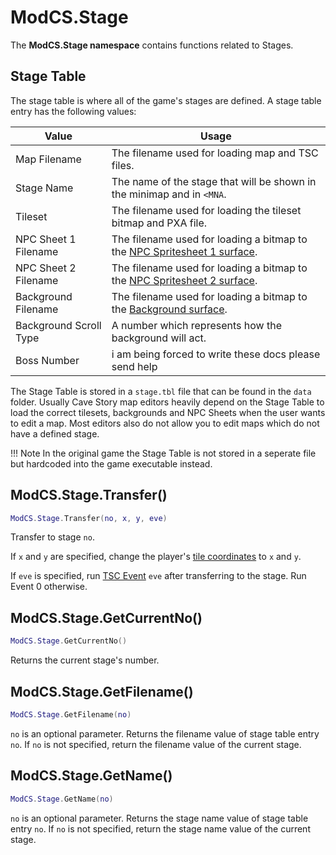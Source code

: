 # ModCS.Stage

The **ModCS.Stage namespace** contains functions related to Stages.

## Stage Table

The stage table is where all of the game's stages are defined. A stage table entry has the following values:

| Value                  | Usage                                                        |
| ---------------------- | ------------------------------------------------------------ |
| Map Filename           | The filename used for loading map and TSC files.             |
| Stage Name             | The name of the stage that will be shown in the minimap and in `<MNA`. |
| Tileset                | The filename used for loading the tileset bitmap and PXA file. |
| NPC Sheet 1 Filename   | The filename used for loading a bitmap to the [NPC Spritesheet 1 surface](/api/drawing/surface/#surface-id-table). |
| NPC Sheet 2 Filename   | The filename used for loading a bitmap to the [NPC Spritesheet 2 surface](/api/drawing/surface/#surface-id-table). |
| Background Filename    | The filename used for loading a bitmap to the [Background surface](/api/drawing/surface/#surface-id-table). |
| Background Scroll Type | A number which represents how the background will act.       |
| Boss Number            | i am being forced to write these docs please send help       |

The Stage Table is stored in a `stage.tbl` file that can be found in the `data` folder. Usually Cave Story map editors heavily depend on the Stage Table to load the correct tilesets, backgrounds and NPC Sheets when the user wants to edit a map. Most editors also do not allow you to edit maps which do not have a defined stage.

!!! Note
    In the original game the Stage Table is not stored in a seperate file but hardcoded into the game executable instead.

## ModCS.Stage.Transfer()

```lua
ModCS.Stage.Transfer(no, x, y, eve)
```

Transfer to stage `no`.

If `x` and `y` are specified, change the player's [tile coordinates](/api/map/#tile-unit) to `x` and `y`.

If `eve` is specified, run [TSC Event](/api/tsc/#events) `eve` after transferring to the stage. Run Event 0 otherwise.

## ModCS.Stage.GetCurrentNo()

```lua
ModCS.Stage.GetCurrentNo()
```

Returns the current stage's number.

## ModCS.Stage.GetFilename()

```lua
ModCS.Stage.GetFilename(no)
```

`no` is an optional parameter. Returns the filename value of stage table entry `no`. If `no` is not specified, return the filename value of the current stage.

## ModCS.Stage.GetName()

```lua
ModCS.Stage.GetName(no)
```

`no` is an optional parameter. Returns the stage name value of stage table entry `no`. If `no` is not specified, return the stage name value of the current stage.